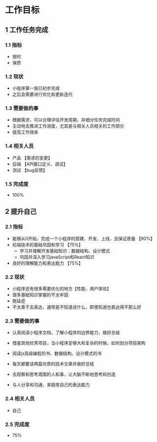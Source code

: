 # 工作目标

## 1 工作任务完成

### 1.1 指标

* 按时
* 保质

### 1.2 现状

* 小程序第一版已初步完成
* 之后会需要进行优化和更新迭代

### 1.3 需要做的事

* 根据需求，可以合理评估开发周期，并细分任务完成时间
* 主动地去推进工作进度，尤其是与相关人员相关的工作部分
* 提高工作效率

### 1.4 相关人员

* 产品 【需求的变更】
* 后端 【API接口定义、调试】
* 测试 【bug反馈】

### 1.5 完成度

* 100%

## 2 提升自己

### 2.1 指标

* 能够从0开始，完成一个小程序的搭建、开发、上线，且保证质量 【90%】
* 前端技术的基础巩固和学习 【75%】
    * 学习并理解开发基础知识：数据结构、设计模式
    * 巩固并深入学习javaScript和React知识
* 良好的理解能力和表达能力 【75%】

### 2.2 现状

* 小程序还有很多需要优化的地方【性能，用户体验】
* 很多基础知识掌握的不太牢固
* 拖延症
* 不太善于去表达，通常是不知道说什么，即使知道也表达得不那么好

### 2.3 需要做的事

* 认真阅读小程序文档，了解小程序的边界能力，做好总结
* 借鉴其他优秀项目，当小程序足够大和复杂的时候，如何划分项目架构

* 阅读js高级编程的书、数据结构、设计模式的书
* 每天都要读两篇优质的技术文章并做好总结

* 去观察和思考周围的人和事，让大脑不断地思考和创造
* 与人分享和沟通，来锻炼自己的表达能力

### 2.4 相关人员

* 自己

### 2.5 完成度

* 75%

